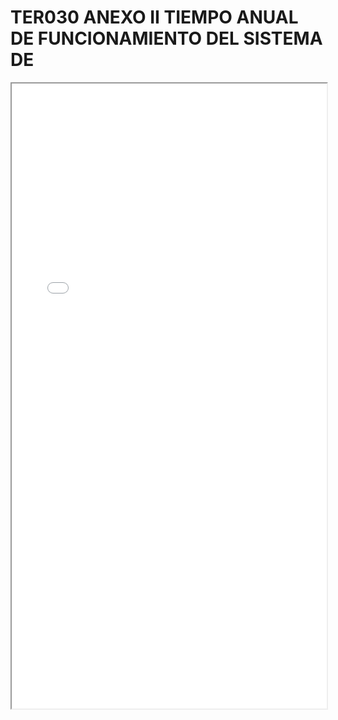 # TER030 ANEXO II TIEMPO ANUAL DE FUNCIONAMIENTO DEL SISTEMA DE

<iframe src="../TER030 ANEXO II TIEMPO ANUAL DE FUNCIONAMIENTO DEL SISTEMA DE.pdf" width="100%" height="1000px"></iframe>
